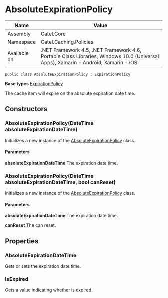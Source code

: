 

# AbsoluteExpirationPolicy

Name|Value
---|---
Assembly|Catel.Core
Namespace|Catel.Caching.Policies
Available on|.NET Framework 4.5, .NET Framework 4.6, Portable Class Libraries, Windows 10.0 (Universal Apps), Xamarin - Android, Xamarin - iOS

```
public class AbsoluteExpirationPolicy : ExpirationPolicy
```

**Base types**
[ExpirationPolicy](/Catel.Core\Catel\Caching\Policies\ExpirationPolicy.md)


The cache item will expire on the absolute expiration date time.



## Constructors

### AbsoluteExpirationPolicy(DateTime absoluteExpirationDateTime)

Initializes a new instance of the [AbsoluteExpirationPolicy](#) class.

#### Parameters

**absoluteExpirationDateTime**
The expiration date time.



### AbsoluteExpirationPolicy(DateTime absoluteExpirationDateTime, bool canReset)

Initializes a new instance of the [AbsoluteExpirationPolicy](#) class.

#### Parameters

**absoluteExpirationDateTime**
The expiration date time.

**canReset**
The can reset.



## Properties

### AbsoluteExpirationDateTime

Gets or sets the expiration date time.



### IsExpired

Gets a value indicating whether is expired.



